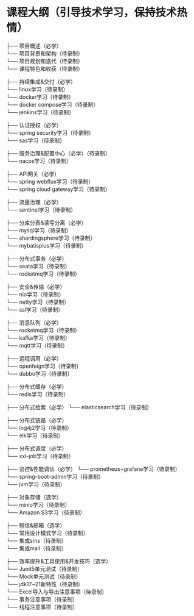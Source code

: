 # 课程大纲（引导技术学习，保持技术热情）

├── 项目概述（必学）  
        └── 项目背景和架构（待录制）  
        └── 项目规划和迭代（待录制）                 
        └── 课程特色和收获（待录制）      

├── 持续集成&交付（必学）  
        └── linux学习（待录制）    
        └── docker学习（待录制）    
        └── docker compose学习（待录制）     
        └── jenkins学习（待录制）     
  
├── 认证授权（必学）   
        └── spring security学习（待录制）     
        └── sas学习（待录制）     

├── 服务治理&配置中心（必学）（待录制）     
        └── nacos学习（待录制）     
   
├── API网关（必学）   
        └── spring webflux学习（待录制）     
        └── spring cloud gateway学习（待录制）      

├── 流量治理（必学）   
        └── sentinel学习（待录制）    

├── 分库分表&读写分离（必学）  
        └── mysql学习（待录制）    
        └── shardingsphere学习（待录制）    
        └── mybatisplus学习（待录制）      
   
├── 分布式事务（必学）   
        └── seata学习（待录制）     
        └── rocketmq学习（待录制）      

├── 安全&传输（必学）   
        └── nio学习（待录制）      
        └── netty学习（待录制）      
        └── ssl学习（待录制）     

├── 消息队列（必学）   
        └── rocketmq学习（待录制）     
        └── kafka学习（待录制）      
        └── mqtt学习（待录制）       

├── 远程调用（必学）   
        └── openfeign学习（待录制）      
        └── dubbo学习（待录制）     

├── 分布式缓存（必学）   
        └── redis学习（待录制）       

├── 分布式检索（必学）
        └── elasticsearch学习（待录制）      

├── 分布式链路（必学）   
        └── log4j2学习（待录制）     
        └── elk学习（待录制）        

├── 分布式调度（必学）   
        └── xxl-job学习（待录制）      

├── 监控&性能调优（必学）
        └── prometheus+grafana学习（待录制）      
        └── spring-boot-admin学习（待录制）     
        └── jvm学习（待录制）      

├── 对象存储（选学）   
        └── minio学习（待录制）   
        └── Amazon S3学习（待录制）       

├── 短信&邮箱（选学）   
        └── 常用设计模式学习（待录制）       
        └── 集成sms（待录制）      
        └── 集成mail（待录制）      

├── 效率提升&工具使用&开发技巧（选学）   
        └── Junit5单元测试（待录制）    
        └── Mock单元测试（待录制）      
        └── jdk17~21新特性（待录制）     
        └── Excel导入与导出注意事项（待录制）      
        └── 事务注意事项（待录制）    
        └── 线程注意事项（待录制）   
